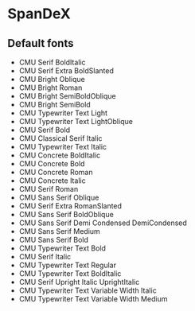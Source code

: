 # SpanDeX

## Default fonts
  - CMU Serif BoldItalic
  - CMU Serif Extra BoldSlanted
  - CMU Bright Oblique
  - CMU Bright Roman
  - CMU Bright SemiBoldOblique
  - CMU Bright SemiBold
  - CMU Typewriter Text Light
  - CMU Typewriter Text LightOblique
  - CMU Serif Bold
  - CMU Classical Serif Italic
  - CMU Typewriter Text Italic
  - CMU Concrete BoldItalic
  - CMU Concrete Bold
  - CMU Concrete Roman
  - CMU Concrete Italic
  - CMU Serif Roman
  - CMU Sans Serif Oblique
  - CMU Serif Extra RomanSlanted
  - CMU Sans Serif BoldOblique
  - CMU Sans Serif Demi Condensed DemiCondensed
  - CMU Sans Serif Medium
  - CMU Sans Serif Bold
  - CMU Typewriter Text Bold
  - CMU Serif Italic
  - CMU Typewriter Text Regular
  - CMU Typewriter Text BoldItalic
  - CMU Serif Upright Italic UprightItalic
  - CMU Typewriter Text Variable Width Italic
  - CMU Typewriter Text Variable Width Medium
